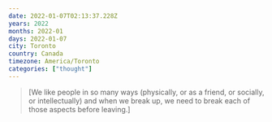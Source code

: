 ```yaml
---
date: 2022-01-07T02:13:37.228Z
years: 2022
months: 2022-01
days: 2022-01-07
city: Toronto
country: Canada
timezone: America/Toronto
categories: ["thought"]
---
```

> [We like people in so many ways (physically, or as a friend, or socially, or intellectually) and when we break up, we need to break each of those aspects before leaving.]

